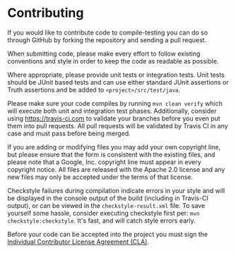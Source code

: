 Contributing
============

If you would like to contribute code to compile-testing you can do so through
GitHub by forking the repository and sending a pull request.

When submitting code, please make every effort to follow existing conventions
and style in order to keep the code as readable as possible.

Where appropriate, please provide unit tests or integration tests. Unit tests
should be JUnit based tests and can use either standard JUnit assertions or
Truth assertions and be added to `<project>/src/test/java`.

Please make sure your code compiles by running `mvn clean verify` which will
execute both unit and integration test phases.  Additionally, consider using
https://travis-ci.com to validate your branches before you even put them into
pull requests.  All pull requests will be validated by Travis CI in any case
and must pass before being merged.

If you are adding or modifying files you may add your own copyright line, but
please ensure that the form is consistent with the existing files, and please
note that a Google, Inc. copyright line must appear in every copyright notice.
All files are released with the Apache 2.0 license and any new files may only
be accepted under the terms of that license.

Checkstyle failures during compilation indicate errors in your style and will
be displayed in the console output of the build (including in Travis-CI output),
or can be viewed in the `checkstyle-result.xml` file.  To save yourself some
hassle, consider executing checkstyle first per: `mvn checkstyle:checkstyle`.
It's fast, and will catch style errors early.

Before your code can be accepted into the project you must sign the
[Individual Contributor License Agreement (CLA)][1].


 [1]: https://developers.google.com/open-source/cla/individual
